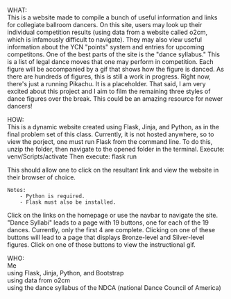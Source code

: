 WHAT:</br>
This is a website made to compile a bunch of useful information and links for collegiate ballroom dancers.
On this site, users may look up their individual competition results (using data from a website called o2cm, which is infamously difficult to navigate).
They may also view useful information about the YCN "points" system and entries for upcoming competitons.
One of the best parts of the site is the "dance syllabus."
This is a list of legal dance moves that one may perform in competition.
Each figure will be accompanied by a gif that shows how the figure is danced.
As there are hundreds of figures, this is still a work in progress.
Right now, there's just a running Pikachu. It is a placeholder.
That said, I am very excited about this project and I aim to film the remaining three styles of dance figures over the break.
This could be an amazing resource for newer dancers!

HOW:</br>
This is a dynamic website created using Flask, Jinja, and Python, as in the final problem set of this class.
Currently, it is not hosted anywhere, so to view the porject, one must run Flask from the command line.
To do this, unzip the folder, then navigate to the opened folder in the terminal.
Execute:
venv/Scripts/activate
Then execute:
flask run

This should allow one to click on the resultant link and view the website in their browser of choice.

    Notes:
        - Python is required.
        - Flask must also be installed.

Click on the links on the homepage or use the navbar to navigate the site.
"Dance Syllabi" leads to a page with 19 buttons, one for each of the 19 dances.
Currently, only the first 4 are complete.
Clicking on one of these buttons will lead to a page that displays Bronze-level and Silver-level figures.
Click on one of those buttons to view the instructional gif.

WHO:</br>
Me</br>
using Flask, Jinja, Python, and Bootstrap</br>
using data from o2cm</br>
using the dance syllabus of the NDCA (national Dance Council of America)